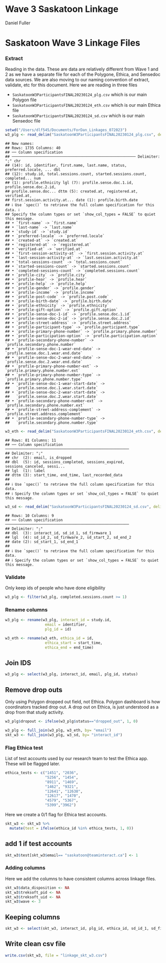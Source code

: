 Wave 3 Saskatoon Linkage
================
Daniel Fuller

# Saskatoon Wave 3 Linkage Files

### Extract

Reading in the data. These are data are relatively different from Wave 1
and 2 as we have a separate file for each of the Polygone, Ethica, and
Sensedoc data sources. We are also moving to our naming convention of
extract, validate, etc for this document. Here we are reading in three
files

-   `SaskatoonW3ParticipantsFINAL20230124_plg.csv` which is our main
    Polygon file
-   `SaskatoonW3ParticipantsFINAL20230124_eth.csv` which is our main
    Ethica file
-   `SaskatoonW3ParticipantsFINAL20230124_sd.csv` which is our main
    Sensedoc file

``` r
setwd("/Users/dlf545/Documents/ForDan_Linkages_072023")
w3_plg <- read_delim("SaskatoonW3ParticipantsFINAL20230124_plg.csv", delim = ";", name_repair = "universal")
```

    ## New names:
    ## Rows: 1735 Columns: 40
    ## ── Column specification
    ## ──────────────────────────────────────────────────────── Delimiter: ";" chr
    ## (14): id, identifier, first.name, last.name, status, preferred.locale, ... dbl
    ## (12): study.id, total.sessions.count, started.sessions.count, completed... num
    ## (1): profile.ethnicity lgl (7): profile.sense.doc.1.id, profile.sense.doc.2.id,
    ## profile.sense.doc... dttm (5): created.at, registered.at, verified.at,
    ## first.session.activity.at... date (1): profile.birth.date
    ## ℹ Use `spec()` to retrieve the full column specification for this data. ℹ
    ## Specify the column types or set `show_col_types = FALSE` to quiet this message.
    ## • `first-name` -> `first.name`
    ## • `last-name` -> `last.name`
    ## • `study-id` -> `study.id`
    ## • `preferred-locale` -> `preferred.locale`
    ## • `created-at` -> `created.at`
    ## • `registered-at` -> `registered.at`
    ## • `verified-at` -> `verified.at`
    ## • `first-session-activity-at` -> `first.session.activity.at`
    ## • `last-session-activity-at` -> `last.session.activity.at`
    ## • `total-sessions-count` -> `total.sessions.count`
    ## • `started-sessions-count` -> `started.sessions.count`
    ## • `completed-sessions-count` -> `completed.sessions.count`
    ## • `profile-city` -> `profile.city`
    ## • `profile-hear` -> `profile.hear`
    ## • `profile-help` -> `profile.help`
    ## • `profile-gender` -> `profile.gender`
    ## • `profile-income` -> `profile.income`
    ## • `profile-post-code` -> `profile.post.code`
    ## • `profile-birth-date` -> `profile.birth.date`
    ## • `profile-ethnicity` -> `profile.ethnicity`
    ## • `profile-gift-option` -> `profile.gift.option`
    ## • `profile-sense-doc-1-id` -> `profile.sense.doc.1.id`
    ## • `profile-sense-doc-2-id` -> `profile.sense.doc.2.id`
    ## • `profile-street-address` -> `profile.street.address`
    ## • `profile-participant-type` -> `profile.participant.type`
    ## • `profile-primary-phone-number` -> `profile.primary.phone.number`
    ## • `profile-participation-option` -> `profile.participation.option`
    ## • `profile-secondary-phone-number` -> `profile.secondary.phone.number`
    ## • `profile-sense-doc-1-wear-end-date` -> `profile.sense.doc.1.wear.end.date`
    ## • `profile-sense-doc-2-wear-end-date` -> `profile.sense.doc.2.wear.end.date`
    ## • `profile-primary-phone-number-ext` -> `profile.primary.phone.number.ext`
    ## • `profile-primary-phone-number-type` -> `profile.primary.phone.number.type`
    ## • `profile-sense-doc-1-wear-start-date` ->
    ##   `profile.sense.doc.1.wear.start.date`
    ## • `profile-sense-doc-2-wear-start-date` ->
    ##   `profile.sense.doc.2.wear.start.date`
    ## • `profile-secondary-phone-number-ext` -> `profile.secondary.phone.number.ext`
    ## • `profile-street-address-complement` -> `profile.street.address.complement`
    ## • `profile-secondary-phone-number-type` ->
    ##   `profile.secondary.phone.number.type`

``` r
w3_eth <- read_delim("SaskatoonW3ParticipantsFINAL20230124_eth.csv", delim = ";", name_repair = "universal")
```

    ## Rows: 81 Columns: 11
    ## ── Column specification ────────────────────────────────────────────────────────
    ## Delimiter: ";"
    ## chr  (2): email, is_dropped
    ## dbl  (5): id, sessions_completed, sessions_expired, sessions_canceled, sessi...
    ## lgl  (1): label
    ## dttm (3): start_time, end_time, last_recorded_data
    ## 
    ## ℹ Use `spec()` to retrieve the full column specification for this data.
    ## ℹ Specify the column types or set `show_col_types = FALSE` to quiet this message.

``` r
w3_sd <- read_delim("SaskatoonW3ParticipantsFINAL20230124_sd.csv", delim = ";", name_repair = "universal")
```

    ## Rows: 10 Columns: 9
    ## ── Column specification ────────────────────────────────────────────────────────
    ## Delimiter: ";"
    ## dbl  (3): interact_id, sd_id_1, sd_firmware_1
    ## lgl  (4): sd_id_2, sd_firmware_2, sd_start_2, sd_end_2
    ## date (2): sd_start_1, sd_end_1
    ## 
    ## ℹ Use `spec()` to retrieve the full column specification for this data.
    ## ℹ Specify the column types or set `show_col_types = FALSE` to quiet this message.

### Validate

Only keep ids of people who have done eligibility

``` r
w3_plg <- filter(w3_plg, completed.sessions.count >= 1) 
```

### Rename columns

``` r
w3_plg <- rename(w3_plg, interact_id = study.id,
                  email = identifier, 
                  plg_id = id)

w3_eth <- rename(w3_eth, ethica_id = id, 
                  ethica_start = start_time, 
                  ethica_end = end_time)
```

## Join IDS

``` r
w3_plg <- select(w3_plg, interact_id, email, plg_id, status)
```

## Remove drop outs

Only using Polygon dropped out field, not Ethica. Polygon dashboard is
how coordinators tracked drop out. A drop out on Ethica, is just
understood as a drop from that study activity.

``` r
w3_plg$dropout <- ifelse(w3_plg$status=="dropped_out", 1, 0)

w3_plg <- full_join(w3_plg, w3_eth, by= "email")
skt_w3 <- full_join(w3_plg, w3_sd, by= "interact_id")
```

### Flag Ethica test

List of test accounts used by our research team to test the Ethica app.
These will be flagged later.

``` r
ethica_tests <- c("1451", "2036", 
                  "5256", "1454", 
                  "8911", "1469",
                  "1462", "9321", 
                  "12641", "12638", 
                  "12617", "1470",
                  "4579", "5367",
                  "5399","3962")
```

Here we create a 0/1 flag for Ethica test accounts.

``` r
skt_w3 <- skt_w3 %>%
  mutate(test = ifelse(ethica_id %in% ethica_tests, 1, 0)) 
```

## add 1 if test accounts

``` r
skt_w3$test[skt_w3$email== "saskatoon@teaminteract.ca"] <- 1  
```

### Adding columns

Here we add the columns to have consistent columns across linkage files.

``` r
skt_w3$data_disposition <- NA
skt_w3$treksoft_pid <- NA
skt_w3$treksoft_uid <- NA
skt_w3$wave <- 3
```

## Keeping columns

``` r
skt_w3 <- select(skt_w3, interact_id, plg_id, ethica_id, sd_id_1, sd_firmware_1, sd_start_1, sd_end_1, sd_id_2, sd_firmware_2, sd_start_2, sd_end_2, dropout, test)
```

## Write clean csv file

``` r
write.csv(skt_w3, file = "linkage_skt_w3.csv")
```
